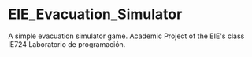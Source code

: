 # EIE_Evacuation_Simulator
A simple evacuation simulator game. Academic Project of the EIE's class IE724 Laboratorio de programación.
